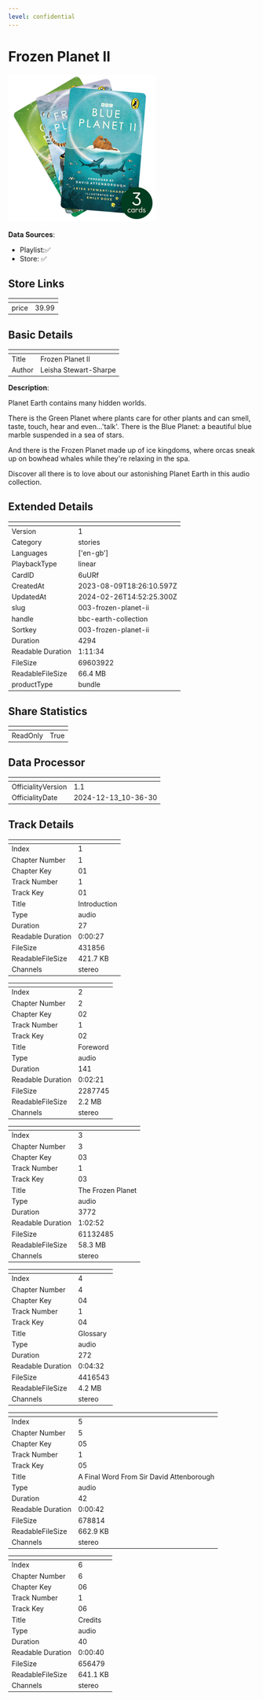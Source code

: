 ```yaml
---
level: confidential
---
```

# Frozen Planet II

![card_[6uURf].png](../../img/cards/card_[6uURf].png)

**Data Sources**: 

- Playlist:✅
- Store: ✅


## Store Links

| <!-- --> | <!-- --> |
| - | - |
| price | 39.99 |


## Basic Details

| <!-- --> | <!-- --> |
| - | - |
| Title | Frozen Planet II |
| Author | Leisha Stewart-Sharpe |

**Description**:

Planet Earth contains many hidden worlds.    

There is the Green Planet where plants care for other plants and can smell, taste, touch, hear and even...'talk'.    There is the Blue Planet: a beautiful blue marble suspended in a sea of stars.    

And there is the Frozen Planet made up of ice kingdoms, where orcas sneak up on bowhead whales while they're relaxing in the spa.    

Discover all there is to love about our astonishing Planet Earth in this audio collection.


## Extended Details

| <!-- --> | <!-- --> |
| - | - |
| Version | 1 |
| Category | stories |
| Languages | ['en-gb'] |
| PlaybackType | linear |
| CardID | 6uURf |
| CreatedAt | 2023-08-09T18:26:10.597Z |
| UpdatedAt | 2024-02-26T14:52:25.300Z |
| slug | 003-frozen-planet-ii |
| handle | bbc-earth-collection |
| Sortkey | 003-frozen-planet-ii |
| Duration | 4294 |
| Readable Duration | 1:11:34 |
| FileSize | 69603922 |
| ReadableFileSize | 66.4 MB |
| productType | bundle |


## Share Statistics

| <!-- --> | <!-- --> |
| - | - |
| ReadOnly | True |


## Data Processor

| <!-- --> | <!-- --> |
| - | - |
| OfficialityVersion | 1.1
| OfficialityDate | 2024-12-13_10-36-30


## Track Details

| <!-- --> | <!-- --> |
| - | - |
| Index | 1 |
| Chapter Number | 1 |
| Chapter Key | 01 |
| Track Number | 1 |
| Track Key | 01 |
| Title | Introduction |
| Type | audio |
| Duration | 27 |
| Readable Duration | 0:00:27 |
| FileSize | 431856 |
| ReadableFileSize | 421.7 KB |
| Channels | stereo |

| <!-- --> | <!-- --> |
| - | - |
| Index | 2 |
| Chapter Number | 2 |
| Chapter Key | 02 |
| Track Number | 1 |
| Track Key | 02 |
| Title | Foreword |
| Type | audio |
| Duration | 141 |
| Readable Duration | 0:02:21 |
| FileSize | 2287745 |
| ReadableFileSize | 2.2 MB |
| Channels | stereo |

| <!-- --> | <!-- --> |
| - | - |
| Index | 3 |
| Chapter Number | 3 |
| Chapter Key | 03 |
| Track Number | 1 |
| Track Key | 03 |
| Title | The Frozen Planet |
| Type | audio |
| Duration | 3772 |
| Readable Duration | 1:02:52 |
| FileSize | 61132485 |
| ReadableFileSize | 58.3 MB |
| Channels | stereo |

| <!-- --> | <!-- --> |
| - | - |
| Index | 4 |
| Chapter Number | 4 |
| Chapter Key | 04 |
| Track Number | 1 |
| Track Key | 04 |
| Title | Glossary |
| Type | audio |
| Duration | 272 |
| Readable Duration | 0:04:32 |
| FileSize | 4416543 |
| ReadableFileSize | 4.2 MB |
| Channels | stereo |

| <!-- --> | <!-- --> |
| - | - |
| Index | 5 |
| Chapter Number | 5 |
| Chapter Key | 05 |
| Track Number | 1 |
| Track Key | 05 |
| Title | A Final Word From Sir David Attenborough |
| Type | audio |
| Duration | 42 |
| Readable Duration | 0:00:42 |
| FileSize | 678814 |
| ReadableFileSize | 662.9 KB |
| Channels | stereo |

| <!-- --> | <!-- --> |
| - | - |
| Index | 6 |
| Chapter Number | 6 |
| Chapter Key | 06 |
| Track Number | 1 |
| Track Key | 06 |
| Title | Credits |
| Type | audio |
| Duration | 40 |
| Readable Duration | 0:00:40 |
| FileSize | 656479 |
| ReadableFileSize | 641.1 KB |
| Channels | stereo |


